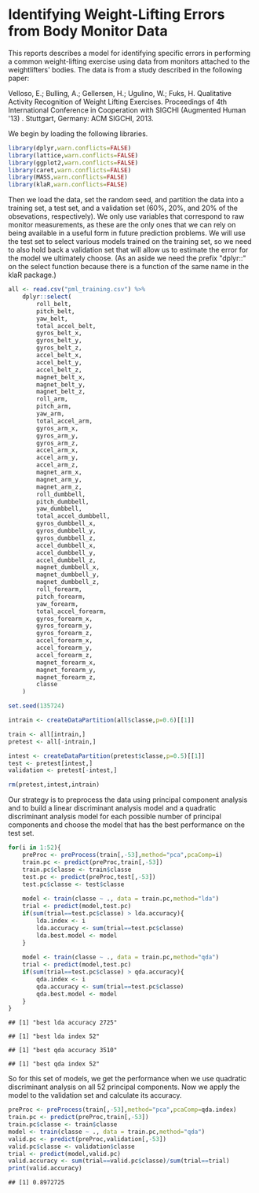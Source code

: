# Identifying Weight-Lifting Errors from Body Monitor Data

This reports describes a model for identifying specific errors in performing a common weight-lifting exercise using data from monitors attached to the weightlifters' bodies. The data is from a study described in the following paper:  

Velloso, E.; Bulling, A.; Gellersen, H.; Ugulino, W.; Fuks, H. Qualitative Activity Recognition of Weight Lifting Exercises. Proceedings of 4th International Conference in Cooperation with SIGCHI (Augmented Human '13) . Stuttgart, Germany: ACM SIGCHI, 2013.


We begin by loading the following libraries.


```r
library(dplyr,warn.conflicts=FALSE)
library(lattice,warn.conflicts=FALSE)
library(ggplot2,warn.conflicts=FALSE)
library(caret,warn.conflicts=FALSE)
library(MASS,warn.conflicts=FALSE)
library(klaR,warn.conflicts=FALSE)
```

Then we load the data, set the random seed, and partition the data into a training set, a test set, and a validation set (60%, 20%, and 20% of the obsevations, respectively). We only use variables that correspond to raw monitor measurements, as these are the only ones that we can rely on being available in a useful form in future prediction problems. We will use the test set to select various models trained on the training set, so we need to also hold back a validation set that will allow us to estimate the error for the model we ultimately choose. (As an aside we need the prefix "dplyr::" on the select function because there is a function of the same name in the klaR package.)


```r
all <- read.csv("pml_training.csv") %>%
    dplyr::select(
        roll_belt,
        pitch_belt,
        yaw_belt,
        total_accel_belt,
        gyros_belt_x,
        gyros_belt_y,
        gyros_belt_z,
        accel_belt_x,
        accel_belt_y,
        accel_belt_z,
        magnet_belt_x,
        magnet_belt_y,
        magnet_belt_z,
        roll_arm,
        pitch_arm,
        yaw_arm,
        total_accel_arm,
        gyros_arm_x,
        gyros_arm_y,
        gyros_arm_z,
        accel_arm_x,
        accel_arm_y,
        accel_arm_z,
        magnet_arm_x,
        magnet_arm_y,
        magnet_arm_z,
        roll_dumbbell,
        pitch_dumbbell,
        yaw_dumbbell,
        total_accel_dumbbell,
        gyros_dumbbell_x,
        gyros_dumbbell_y,
        gyros_dumbbell_z,
        accel_dumbbell_x,
        accel_dumbbell_y,
        accel_dumbbell_z,
        magnet_dumbbell_x,
        magnet_dumbbell_y,
        magnet_dumbbell_z,
        roll_forearm,
        pitch_forearm,
        yaw_forearm,
        total_accel_forearm,
        gyros_forearm_x,
        gyros_forearm_y,
        gyros_forearm_z,
        accel_forearm_x,
        accel_forearm_y,
        accel_forearm_z,
        magnet_forearm_x,
        magnet_forearm_y,
        magnet_forearm_z,
        classe
    )

set.seed(135724)

intrain <- createDataPartition(all$classe,p=0.6)[[1]]

train <- all[intrain,]
pretest <- all[-intrain,]

intest <- createDataPartition(pretest$classe,p=0.5)[[1]]
test <- pretest[intest,]
validation <- pretest[-intest,]

rm(pretest,intest,intrain)
```

Our strategy is to preprocess the data using principal component analysis and to build a linear discriminant analysis model and a quadratic discriminant analysis model for each possible number of principal components and choose the model that has the best performance on the test set.


```r
for(i in 1:52){
    preProc <- preProcess(train[,-53],method="pca",pcaComp=i)
    train.pc <- predict(preProc,train[,-53])
    train.pc$classe <- train$classe
    test.pc <- predict(preProc,test[,-53])
    test.pc$classe <- test$classe    
    
    model <- train(classe ~ ., data = train.pc,method="lda")
    trial <- predict(model,test.pc)
    if(sum(trial==test.pc$classe) > lda.accuracy){
        lda.index <- i
        lda.accuracy <- sum(trial==test.pc$classe)
        lda.best.model <- model
    } 
    
    model <- train(classe ~ ., data = train.pc,method="qda")
    trial <- predict(model,test.pc) 
    if(sum(trial==test.pc$classe) > qda.accuracy){
        qda.index <- i
        qda.accuracy <- sum(trial==test.pc$classe)
        qda.best.model <- model
    } 
}
```


```
## [1] "best lda accuracy 2725"
```

```
## [1] "best lda index 52"
```

```
## [1] "best qda accuracy 3510"
```

```
## [1] "best qda index 52"
```

So for this set of models, we get the performance when we use quadratic discriminant analysis on all 52 principal components. Now we apply the model to the validation set and calculate its accuracy. 


```r
preProc <- preProcess(train[,-53],method="pca",pcaComp=qda.index)
train.pc <- predict(preProc,train[,-53])
train.pc$classe <- train$classe
model <- train(classe ~ ., data = train.pc,method="qda")
valid.pc <- predict(preProc,validation[,-53])
valid.pc$classe <- validation$classe
trial <- predict(model,valid.pc)
valid.accuracy <- sum(trial==valid.pc$classe)/sum(trial==trial)
print(valid.accuracy)
```

```
## [1] 0.8972725
```


